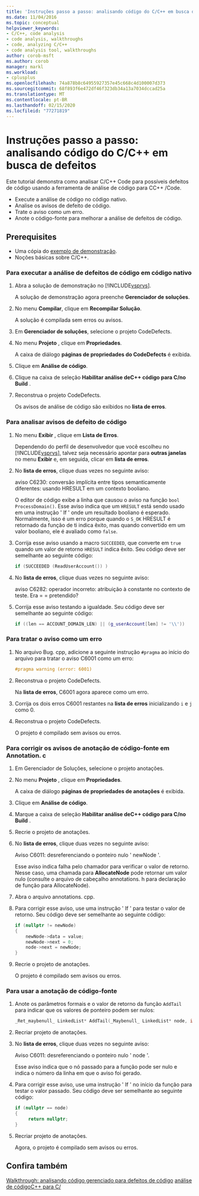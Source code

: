 ```yaml
---
title: 'Instruções passo a passo: analisando código do C/C++ em busca de defeitos'
ms.date: 11/04/2016
ms.topic: conceptual
helpviewer_keywords:
- C/C++, code analysis
- code analysis, walkthroughs
- code, analyzing C/C++
- code analysis tool, walkthroughs
author: corob-msft
ms.author: corob
manager: markl
ms.workload:
- cplusplus
ms.openlocfilehash: 74a878b8c64955927357e45c668c4d100007d373
ms.sourcegitcommit: 68f893f6e472df46f323db34a13a7034dccad25a
ms.translationtype: MT
ms.contentlocale: pt-BR
ms.lasthandoff: 02/15/2020
ms.locfileid: "77271819"
---
```

# <a name="walkthrough-analyzing-cc-code-for-defects"></a>Instruções passo a passo: analisando código do C/C++ em busca de defeitos

Este tutorial demonstra como analisar C/C++ Code para possíveis defeitos de código usando a ferramenta de análise de código para CC++ /Code.

- Execute a análise de código no código nativo.
- Analise os avisos de defeito de código.
- Trate o aviso como um erro.
- Anote o código-fonte para melhorar a análise de defeitos de código.

## <a name="prerequisites"></a>Prerequisites

- Uma cópia do [exemplo de demonstração](../code-quality/demo-sample.md).
- Noções básicas sobre C/C++.

### <a name="to-run-code-defect-analysis-on-native-code"></a>Para executar a análise de defeitos de código em código nativo

1. Abra a solução de demonstração no [!INCLUDE[vsprvs](../code-quality/includes/vsprvs_md.md)].

     A solução de demonstração agora preenche **Gerenciador de soluções**.

2. No menu **Compilar**, clique em **Recompilar Solução**.

     A solução é compilada sem erros ou avisos.

3. Em **Gerenciador de soluções**, selecione o projeto CodeDefects.

4. No menu **Projeto** , clique em **Propriedades**.

     A caixa de diálogo **páginas de propriedades do CodeDefects** é exibida.

5. Clique em **Análise de código**.

6. Clique na caixa de seleção **Habilitar análise deC++ código para C/no Build** .

7. Reconstrua o projeto CodeDefects.

     Os avisos de análise de código são exibidos no **lista de erros**.

### <a name="to-analyze-code-defect-warnings"></a>Para analisar avisos de defeito de código

1. No menu **Exibir** , clique em **Lista de Erros**.

     Dependendo do perfil de desenvolvedor que você escolheu no [!INCLUDE[vsprvs](../code-quality/includes/vsprvs_md.md)], talvez seja necessário apontar para **outras janelas** no menu **Exibir** e, em seguida, clicar em **lista de erros**.

2. No **lista de erros**, clique duas vezes no seguinte aviso:

     aviso C6230: conversão implícita entre tipos semanticamente diferentes: usando HRESULT em um contexto booliano.

     O editor de código exibe a linha que causou o aviso na função `bool ProcessDomain()`. Esse aviso indica que um `HRESULT` está sendo usado em uma instrução ' If ' onde um resultado booliano é esperado.  Normalmente, isso é um erro porque quando o `S_OK` HRESULT é retornado da função de ti indica êxito, mas quando convertido em um valor booliano, ele é avaliado como `false`.

3. Corrija esse aviso usando a macro `SUCCEEDED`, que converte em `true` quando um valor de retorno `HRESULT` indica êxito. Seu código deve ser semelhante ao seguinte código:

   ```cpp
   if (SUCCEEDED (ReadUserAccount()) )
   ```

4. No **lista de erros**, clique duas vezes no seguinte aviso:

     aviso C6282: operador incorreto: atribuição à constante no contexto de teste. Era = = pretendido?

5. Corrija esse aviso testando a igualdade. Seu código deve ser semelhante ao seguinte código:

   ```cpp
   if ((len == ACCOUNT_DOMAIN_LEN) || (g_userAccount[len] != '\\'))
   ```

### <a name="to-treat-warning-as-an-error"></a>Para tratar o aviso como um erro

1. No arquivo Bug. cpp, adicione a seguinte instrução `#pragma` ao início do arquivo para tratar o aviso C6001 como um erro:

   ```cpp
   #pragma warning (error: 6001)
   ```

2. Reconstrua o projeto CodeDefects.

     Na **lista de erros**, C6001 agora aparece como um erro.

3. Corrija os dois erros C6001 restantes na **lista de erros** inicializando `i` e `j` como 0.

4. Reconstrua o projeto CodeDefects.

     O projeto é compilado sem avisos ou erros.

### <a name="to-correct-the-source-code-annotation-warnings-in-annotationc"></a>Para corrigir os avisos de anotação de código-fonte em Annotation. c

1. Em Gerenciador de Soluções, selecione o projeto anotações.

2. No menu **Projeto** , clique em **Propriedades**.

     A caixa de diálogo **páginas de propriedades de anotações** é exibida.

3. Clique em **Análise de código**.

4. Marque a caixa de seleção **Habilitar análise deC++ código para C/no Build** .

5. Recrie o projeto de anotações.

6. No **lista de erros**, clique duas vezes no seguinte aviso:

     Aviso C6011: desreferenciando o ponteiro nulo ' newNode '.

     Esse aviso indica falha pelo chamador para verificar o valor de retorno. Nesse caso, uma chamada para **AllocateNode** pode retornar um valor nulo (consulte o arquivo de cabeçalho annotations. h para declaração de função para AllocateNode).

7. Abra o arquivo annotations. cpp.

8. Para corrigir esse aviso, use uma instrução ' If ' para testar o valor de retorno. Seu código deve ser semelhante ao seguinte código:

   ```cpp
   if (nullptr != newNode)
   {
       newNode->data = value;
       newNode->next = 0;
       node->next = newNode;
   }
   ```

9. Recrie o projeto de anotações.

     O projeto é compilado sem avisos ou erros.

### <a name="to-use-source-code-annotation"></a>Para usar a anotação de código-fonte

1. Anote os parâmetros formais e o valor de retorno da função `AddTail` para indicar que os valores de ponteiro podem ser nulos:

   ```cpp
   _Ret_maybenull_ LinkedList* AddTail(_Maybenull_ LinkedList* node, int value)
   ```

2. Recriar projeto de anotações.

3. No **lista de erros**, clique duas vezes no seguinte aviso:

     Aviso C6011: desreferenciando o ponteiro nulo ' node '.

     Esse aviso indica que o nó passado para a função pode ser nulo e indica o número da linha em que o aviso foi gerado.

4. Para corrigir esse aviso, use uma instrução ' If ' no início da função para testar o valor passado. Seu código deve ser semelhante ao seguinte código:

   ```cpp
   if (nullptr == node)
   {
        return nullptr;
   }
   ```

5. Recriar projeto de anotações.

     Agora, o projeto é compilado sem avisos ou erros.

## <a name="see-also"></a>Confira também

[Walkthrough: analisando código gerenciado para defeitos de código](../code-quality/walkthrough-analyzing-managed-code-for-code-defects.md)
[análise de códigoC++ para C/](../code-quality/code-analysis-for-c-cpp-overview.md)
